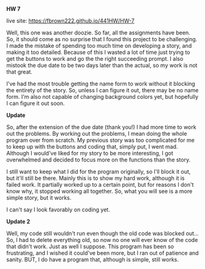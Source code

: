 **HW 7**

live site: https://fbrown222.github.io/441HW/HW-7


Well, this one was another doozie. So far, all the assignments have been. So, it should
come as no surprise that I found this project to be challenging. I made the mistake
of spending too much time on developing a story, and making it too detailed. Because of this
I wasted a lot of time just trying to get the buttons to work and go the the right succeeding prompt.
I also mistook the due date to be two days later than the actual, so my work is not that great.

I've had the most trouble getting the name form to work without it blocking the entirety of the story.
So, unless I can figure it out, there may be no name form. I'm also not capable of changing background colors yet, but hopefully I can figure it out soon.


**Update**

So, after the extension of the due date (thank you!) I had more time to work out the problems. By working out the problems, I mean doing the whole program over from scratch. My previous story was too complicated for me to keep up with the buttons and coding that, simply put, I went mad. Although I would've liked for my story to be more interesting, I got overwhelmed and decided to focus more on the functions than the story.

I still want to keep what I did for the program originally, so I'll block it out, but it'll still be there. Mainly this is to show my hard work, although it is failed work. It partially worked up to a certain point, but for reasons I don't know why, it stopped working all together. So, what you will see is a more simple story, but it works.

I can't say I look favorably on coding yet.


**Update 2**

Well, my code still wouldn't run even though the old code was blocked out...
So, I had to delete everything old, so now no one will ever know of the code that didn't work. Just as well I suppose. This program has been so frustrating, and I wished it could've been more, but I ran out of patience and sanity. BUT, I do have a program that, although is simple, still works. 
